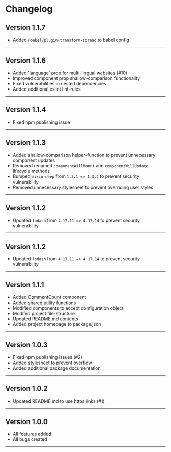 # Changelog  

## Version 1.1.7  

  * Added `@babel/plugin-transform-spread` to babel config  

--------------------------------  

## Version 1.1.6  

  * Added 'language' prop for multi-lingual websites (#10)  
  * Improved component prop shallow-comparison functionality  
  * Fixed vulnerabilities in nested dependencies  
  * Added additional eslint lint-rules  

--------------------------------  

## Version 1.1.4  

  * Fixed npm publishing issue

--------------------------------  

## Version 1.1.3  

  * Added shallow-comparison helper-function to prevent unnecessary component updates
  * Removed renamed `componentWillMount` and `componentWillUpdate` lifecycle methods
  * Bumped `mixin-deep` from `1.3.1 => 1.3.2` to prevent security vulnerability
  * Removed unnecessary stylesheet to prevent overriding user styles

--------------------------------  

## Version 1.1.2  

  * Updated `lodash` from `4.17.11 => 4.17.14` to prevent security vulnerability

--------------------------------  

## Version 1.1.2  

  * Updated `lodash` from `4.17.11 => 4.17.14` to prevent security vulnerability

--------------------------------  

## Version 1.1.1  

  * Added CommentCount component
  * Added shared utility functions
  * Modified components to accept configuration object
  * Modifed project file-structure
  * Updated README.md contents
  * Added project homepage to package.json

--------------------------------  

## Version 1.0.3  

  * Fixed npm publishing issues (#2)
  * Added stylesheet to prevent overflow
  * Added additional package documentation

--------------------------------  

## Version 1.0.2  

  * Updated README.md to use https links (#1)  

--------------------------------  

## Version 1.0.0  

  * All features added  
  * All bugs created  

--------------------------------  
